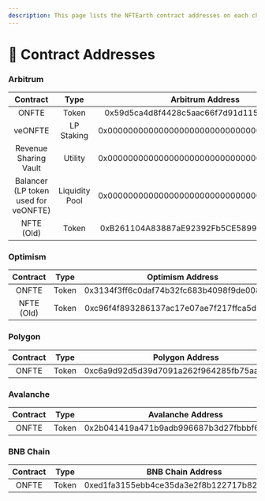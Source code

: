 ```yaml
---
description: This page lists the NFTEarth contract addresses on each chain.
---
```


# 📜 Contract Addresses

### Arbitrum

<table data-full-width="false"><thead><tr><th align="center">Contract</th><th align="center">Type</th><th align="center">Arbitrum Address</th></tr></thead><tbody><tr><td align="center">ONFTE</td><td align="center">Token</td><td align="center">0x59d5ca4d8f4428c5aac66f7d91d115f408b847ce</td></tr><tr><td align="center">veONFTE</td><td align="center">LP Staking</td><td align="center">0x0000000000000000000000000000000000000000</td></tr><tr><td align="center">Revenue Sharing Vault</td><td align="center">Utility</td><td align="center">0x0000000000000000000000000000000000000000</td></tr><tr><td align="center">Balancer (LP token used for veONFTE)</td><td align="center">Liquidity Pool</td><td align="center">0x0000000000000000000000000000000000000000</td></tr><tr><td align="center">NFTE (Old)</td><td align="center">Token</td><td align="center">0xB261104A83887aE92392Fb5CE5899fCFe5481456</td></tr></tbody></table>

### Optimism

|  Contract  |  Type |              Optimism Address              |
| :--------: | :---: | :----------------------------------------: |
|    ONFTE   | Token | 0x3134f3ff6c0daf74b32fc683b4098f9de0086589 |
| NFTE (Old) | Token | 0xc96f4f893286137ac17e07ae7f217ffca5db3ab6 |

### Polygon

| Contract |  Type |               Polygon Address              |
| :------: | :---: | :----------------------------------------: |
|   ONFTE  | Token | 0xc6a9d92d5d39d7091a262f964285fb75aabb2a48 |

### Avalanche

| Contract |  Type |              Avalanche Address             |
| :------: | :---: | :----------------------------------------: |
|   ONFTE  | Token | 0x2b041419a471b9adb996687b3d27fbbbf6340a4f |



### BNB Chain

| Contract |  Type |              BNB Chain Address             |
| :------: | :---: | :----------------------------------------: |
|   ONFTE  | Token | 0xed1fa3155ebb4ce35da3e2f8b122717b823bdfa1 |

